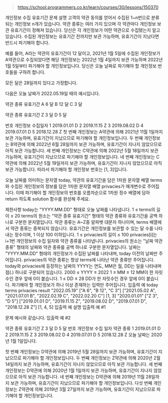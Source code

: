 > https://school.programmers.co.kr/learn/courses/30/lessons/150370

개인정보 수집 유효기간
문제 설명
고객의 약관 동의를 얻어서 수집된 1~n번으로 분류되는 개인정보 n개가 있습니다. 약관 종류는 여러 가지 있으며 각 약관마다 개인정보 보관 유효기간이 정해져 있습니다. 당신은 각 개인정보가 어떤 약관으로 수집됐는지 알고 있습니다. 수집된 개인정보는 유효기간 전까지만 보관 가능하며, 유효기간이 지났다면 반드시 파기해야 합니다.

예를 들어, A라는 약관의 유효기간이 12 달이고, 2021년 1월 5일에 수집된 개인정보가 A약관으로 수집되었다면 해당 개인정보는 2022년 1월 4일까지 보관 가능하며 2022년 1월 5일부터 파기해야 할 개인정보입니다.
당신은 오늘 날짜로 파기해야 할 개인정보 번호들을 구하려 합니다.

모든 달은 28일까지 있다고 가정합니다.

다음은 오늘 날짜가 2022.05.19일 때의 예시입니다.

약관 종류	유효기간
A	6 달
B	12 달
C	3 달

약관 종류	유효기간
Z	3 달
D	5 달

번호    개인정보     수집일자
1       2019.01.01	D
2       2019.11.15	Z
3       2019.08.02	D
4       2019.07.01	D
5       2018.12.28	Z
첫 번째 개인정보는 A약관에 의해 2021년 11월 1일까지 보관 가능하며, 유효기간이 지났으므로 파기해야 할 개인정보입니다.
두 번째 개인정보는 B약관에 의해 2022년 6월 28일까지 보관 가능하며, 유효기간이 지나지 않았으므로 아직 보관 가능합니다.
세 번째 개인정보는 C약관에 의해 2022년 5월 18일까지 보관 가능하며, 유효기간이 지났으므로 파기해야 할 개인정보입니다.
네 번째 개인정보는 C약관에 의해 2022년 5월 19일까지 보관 가능하며, 유효기간이 지나지 않았으므로 아직 보관 가능합니다.
따라서 파기해야 할 개인정보 번호는 [1, 3]입니다.

오늘 날짜를 의미하는 문자열 today, 약관의 유효기간을 담은 1차원 문자열 배열 terms와 수집된 개인정보의 정보를 담은 1차원 문자열 배열 privacies가 매개변수로 주어집니다. 이때 파기해야 할 개인정보의 번호를 오름차순으로 1차원 정수 배열에 담아 return 하도록 solution 함수를 완성해 주세요.

제한사항
today는 "YYYY.MM.DD" 형태로 오늘 날짜를 나타냅니다.
1 ≤ terms의 길이 ≤ 20
terms의 원소는 "약관 종류 유효기간" 형태의 약관 종류와 유효기간을 공백 하나로 구분한 문자열입니다.
약관 종류는 A~Z중 알파벳 대문자 하나이며, terms 배열에서 약관 종류는 중복되지 않습니다.
유효기간은 개인정보를 보관할 수 있는 달 수를 나타내는 정수이며, 1 이상 100 이하입니다.
1 ≤ privacies의 길이 ≤ 100
privacies[i]는 i+1번 개인정보의 수집 일자와 약관 종류를 나타냅니다.
privacies의 원소는 "날짜 약관 종류" 형태의 날짜와 약관 종류를 공백 하나로 구분한 문자열입니다.
날짜는 "YYYY.MM.DD" 형태의 개인정보가 수집된 날짜를 나타내며, today 이전의 날짜만 주어집니다.
privacies의 약관 종류는 항상 terms에 나타난 약관 종류만 주어집니다.
today와 privacies에 등장하는 날짜의 YYYY는 연도, MM은 월, DD는 일을 나타내며 점(.) 하나로 구분되어 있습니다.
2000 ≤ YYYY ≤ 2022
1 ≤ MM ≤ 12
MM이 한 자릿수인 경우 앞에 0이 붙습니다.
1 ≤ DD ≤ 28
DD가 한 자릿수인 경우 앞에 0이 붙습니다.
파기해야 할 개인정보가 하나 이상 존재하는 입력만 주어집니다.
입출력 예
today	terms	privacies	result
"2022.05.19"	["A 6", "B 12", "C 3"]	["2021.05.02 A", "2021.07.01 B", "2022.02.19 C", "2022.02.20 C"]	[1, 3]
"2020.01.01"	["Z 3", "D 5"]	["2019.01.01 D", "2019.11.15 Z", "2019.08.02 D", "2019.07.01 D", "2018.12.28 Z"]	[1, 4, 5]
입출력 예 설명
입출력 예 #1

문제 예시와 같습니다.
입출력 예 #2

약관 종류	유효기간
Z	3 달
D	5 달
번호	개인정보 수집 일자	약관 종류
1	2019.01.01	D
2	2019.11.15	Z
3	2019.08.02	D
4	2019.07.01	D
5	2018.12.28	Z
오늘 날짜는 2020년 1월 1일입니다.

첫 번째 개인정보는 D약관에 의해 2019년 5월 28일까지 보관 가능하며, 유효기간이 지났으므로 파기해야 할 개인정보입니다.
두 번째 개인정보는 Z약관에 의해 2020년 2월 14일까지 보관 가능하며, 유효기간이 지나지 않았으므로 아직 보관 가능합니다.
세 번째 개인정보는 D약관에 의해 2020년 1월 1일까지 보관 가능하며, 유효기간이 지나지 않았으므로 아직 보관 가능합니다.
네 번째 개인정보는 D약관에 의해 2019년 11월 28일까지 보관 가능하며, 유효기간이 지났으므로 파기해야 할 개인정보입니다.
다섯 번째 개인정보는 Z약관에 의해 2019년 3월 27일까지 보관 가능하며, 유효기간이 지났으므로 파기해야 할 개인정보입니다.